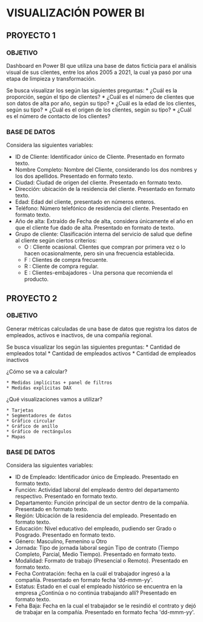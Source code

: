 # VISUALIZACIÓN POWER BI

## PROYECTO 1
### OBJETIVO

Dashboard en Power BI que utiliza una base de datos ficticia para el análisis visual de sus clientes, entre los años 2005 a 2021, la cual 
ya pasó por una etapa de limpieza y transformación.

Se busca visualizar los según las siguientes preguntas:
	* ¿Cuál es la proporción, según el tipo de clientes?
	* ¿Cuál es el número de clientes que son datos de alta por año, según su tipo?
	* ¿Cuál es la edad de los clientes, según su tipo?
	* ¿Cuál es el origen de los clientes, según su tipo?
	* ¿Cuál es el número de contacto de los clientes?



### BASE DE DATOS
Considera las siguientes variables:

* ID de Cliente: Identificador único de Cliente. Presentado en formato texto.
* Nombre Completo: Nombre del Cliente, considerando los dos nombres y los dos apellidos. Presentado en formato texto.
* Ciudad: Ciudad de origen del cliente. Presentado en formato texto.
* Dirección: ubicación de la residencia del cliente. Presentado en formato texto.
* Edad: Edad del cliente, presentado en números enteros.
* Teléfono: Número telefónico de residencia del cliente. Presentado en formato texto.
* Año de alta: Extraído de Fecha de alta, considera únicamente el año en que el cliente fue dado de alta. Presentado en formato de texto.
* Grupo de cliente: Clasificación interna del servicio de salud que define al cliente según ciertos criterios:
	* O : Cliente ocasional. Clientes que compran por primera vez o lo hacen ocasionalmente, pero sin una frecuencia establecida.
	* F : Clientes de compra frecuente.
	* R : Cliente de compra regular.
	* E : Clientes-embajadores - Una persona que recomienda el producto.


## PROYECTO 2
### OBJETIVO

Generar métricas calculadas de una base de datos que registra los datos de empleados, activos e inactivos, de una compañía regional.

Se busca visualizar los según las siguientes preguntas:
	* Cantidad de empleados total
	* Cantidad de empleados activos
	* Cantidad de empleados inactivos

¿Cómo se va a calcular?

	* Medidas implícitas + panel de filtros
	* Medidas explícitas DAX

¿Qué visualizaciones vamos a utilizar?

	* Tarjetas
	* Segmentadores de datos
	* Gráfico circular
	* Gráfico de anillo
	* Gráfico de rectángulos
	* Mapas

### BASE DE DATOS
Considera las siguientes variables:

* ID de Empleado: Identificador único de Empleado. Presentado en formato texto.
* Función: Actividad laboral del empleado dentro del departamento respectivo. Presentado en formato texto.
* Departamento: Función principal de un sector dentro de la compañía. Presentado en formato texto.
* Región: Ubicación de la residencia del empleado. Presentado en formato texto.
* Educación: Nivel educativo del empleado, pudiendo ser Grado o Posgrado. Presentado en formato texto. 
* Género: Masculino, Femenino u Otro
* Jornada: Tipo de jornada laboral según Tipo de contrato (Tiempo Completo, Parcial, Medio Tiempo). Presentado en formato texto. 
* Modalidad: Formato de trabajo (Presencial o Remoto). Presentado en formato texto.
* Fecha Contratación: fecha en la cuál el trabajador ingresó a la compañía. Presentado en formato fecha 'dd-mmm-yy'.
* Estatus: Estado en el cual el empleado histórico se encuentra en la empresa ¿Continúa o no continúa trabajando allí? Presentado en formato texto.
* Feha Baja: Fecha en la cual el trabajador se le resindió el contrato y dejó de trabajar en la compañía. Presentado en formato fecha 'dd-mmm-yy'.